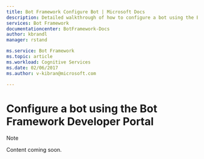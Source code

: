 ```yaml
---
title: Bot Framework Configure Bot | Microsoft Docs
description: Detailed walkthrough of how to configure a bot using the Bot Framework Developer Portal.
services: Bot Framework
documentationcenter: BotFramework-Docs
author: kbrandl
manager: rstand

ms.service: Bot Framework
ms.topic: article
ms.workload: Cognitive Services
ms.date: 02/06/2017
ms.author: v-kibran@microsoft.com

---
```

# Configure a bot using the Bot Framework Developer Portal

> [!NOTE]
> Content coming soon.
